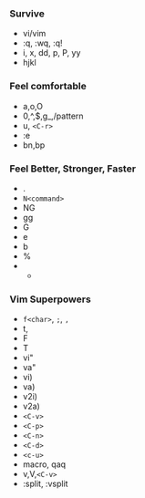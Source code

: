 ### Survive

- vi/vim
- :q, :wq, :q!
- i, x, dd, p, P, yy
- hjkl

### Feel comfortable

- a,o,O
- 0,^,$,g_,/pattern
- u, `<C-r>`
- :e
- bn,bp

### Feel Better, Stronger, Faster

- .
- `N<command>`
- NG
- gg
- G
- e
- b
- %
- *

### Vim Superpowers

- `f<char>`, `;`, `,`
- t,
- F
- T
- vi"
- va"
- vi)
- va)
- v2i)
- v2a)
- `<C-v>`
- `<C-p>`
- `<C-n>`
- `<C-d>`
- `<c-u>`
- macro, qaq
- v,V,`<C-v>`
- :split, :vsplit


